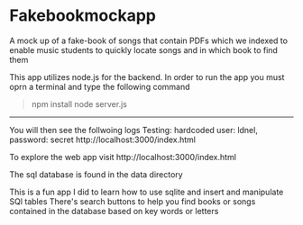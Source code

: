 # Fakebookmockapp
A mock up of a fake-book of songs that contain PDFs which we indexed to enable music students to quickly locate songs and in which book to find them

This app utilizes node.js for the backend.
In order to run the app you must oprn a terminal and type the following command
>npm install
>node server.js
----------------
You will then see the follwoing logs
Testing:
hardcoded user: ldnel, password: secret
http://localhost:3000/index.html

To explore the web app visit http://localhost:3000/index.html


The sql database is found in the data directory

This is a fun app I did to learn how to use sqlite and insert and manipulate SQl tables 
There's search buttons to help you find books or songs contained in the database based on key words or letters
